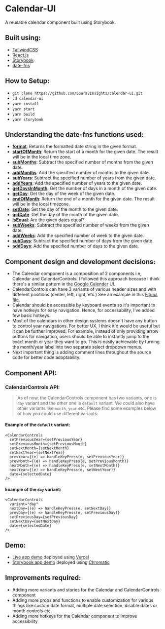 # Calendar-UI
A reusable calendar component built using Storybook. 

## Built using:
- [TailwindCSS](https://tailwindcss.com/)
- [React.js](https://reactjs.org/)
- [Storybook](https://storybook.js.org/)
- [date-fns](https://date-fns.org/)

## How to Setup:
- `git clone https://github.com/SouravInsights/calendar-ui.git`
- `cd calendar-ui`
- `yarn install`
- `yarn start`
- `yarn build`
- `yarn storybook`

## Understanding the date-fns functions used:
- [**format**](https://date-fns.org/v2.16.1/docs/format): Returns the formatted date string in the given format.
- [**startOfMonth**](https://date-fns.org/v2.16.1/docs/startOfMonth): Return the start of a month for the given date. The result will be in the local time zone.
- [**subMonths**](https://date-fns.org/v2.16.1/docs/subMonths): Subtract the specified number of months from the given date.
- [**addMonths**](https://date-fns.org/v2.16.1/docs/addMonths): Add the specified number of months to the given date.
- [**subYears**](https://date-fns.org/v2.16.1/docs/subYears): Subtract the specified number of years from the given date.
- [**addYears**](https://date-fns.org/v2.16.1/docs/addYears): Add the specified number of years to the given date.
- [**getDaysInMonth**](https://date-fns.org/v2.16.1/docs/getDaysInMonth): Get the number of days in a month of the given date.
- [**getDay**](https://date-fns.org/v2.16.1/docs/getDay): Get the day of the week of the given date.
- [**endOfMonth**](https://date-fns.org/v2.16.1/docs/endOfMonth): Return the end of a month for the given date. The result will be in the local timezone.
- [**setDate**](https://date-fns.org/v2.16.1/docs/setDate): Set the day of the month to the given date.
- [**getDate**](https://date-fns.org/v2.16.1/docs/getDate): Get the day of the month of the given date.
- [**isEqual**](https://date-fns.org/v2.16.1/docs/isEqual): Are the given dates equal?
- [**subWeeks**](https://date-fns.org/v2.16.1/docs/subWeeks): Subtract the specified number of weeks from the given date.
- [**addWeeks**](https://date-fns.org/v2.16.1/docs/addWeeks): Add the specified number of week to the given date.
- [**subDays**](https://date-fns.org/v2.16.1/docs/subDays): Subtract the specified number of days from the given date.
- [**addDays**](https://date-fns.org/v2.16.1/docs/addDays): Add the specified number of days to the given date.

## Component design and development decisions:
- The Calendar component is a composition of 2 components i.e, Calendar and CalendarControls. I followed this approach because I think there's a similar pattern in the [Google Calender](https://calendar.google.com/) UI. 
- CalendarControls can have 3 variants of various header sizes and with different positions (center, left, right, etc.) See an example in this [Figma file](https://www.figma.com/file/QbMQxGK904AVFulLFqhvbm/CalendarUI?node-id=0%3A1).
- Calendar should be accessible by keyboard events so it's important to have hotkeys for easy navigation. Hence, for accessability, I've added few basic hotkeys. 
- Most of the calendars in other design systems doesn't have any button to control year navigations. For better UX, I think it'd would be useful but it can be further improved. For example, instead of only providing arrow buttons for navigation, users should be able to instantly jump to the exact month or year they want to go. This is easily achievable by turning the month/year label into two separate select dropdown menus.
- Next important thing is adding comment lines throughout the source code for better code adoptability.

## Component API:

### CalendarControls API:

> As of now, the CalendarControls component has two variants, one is `day` variant and the other one is `default` variant. We could also have other variants like `month`, `year` etc. Please find some examples below of how you could use different variants. 
 
#### Example of the `default` variant: 
```
<CalendarControls
  setPreviousYear={setPreviousYear}
  setPreviousMonth={setPreviousMonth}
  setNextMonth={setNextMonth}
  setNextYear={setNextYear}
  prevYear={(e) => handleKeyPress(e, setPreviousYear)}
  prevMonth={(e) => handleKeyPress(e, setPreviousMonth)}
  nextMonth={(e) => handleKeyPress(e, setNextMonth)}
  nextYear={(e) => handleKeyPress(e, setNextYear)}
  date={selectedDate}
/>
```

#### Example of the `day` variant: 
```
<CalendarControls
  variant="day"
  nextDay={(e) => handleKeyPress(e, setNextDay)}
  prevDay={(e) => handleKeyPress(e, setPreviousDay)}
  setPreviousDay={setPreviousDay}
  setNextDay={setNextDay}
  date={selectedDate}
/>
```

## Demo:
- [Live app demo](http://calendar-ui.vercel.app/) deployed using [Vercel](https://vercel.com/)
- [Storybook app demo](https://5fc4f579119b1f00210ebbf2-haemxtnvnv.chromatic.com/) deployed using [Chromatic](https://www.chromatic.com/)

## Improvements required:
- Adding more variants and stories for the Calendar and CalendarControls component
- Adding more props and functions to enable customization for various things like custom date format, multiple date selection, disable dates or month controls etc.
- Adding more hotkeys for the Calendar component to improve accessibility
